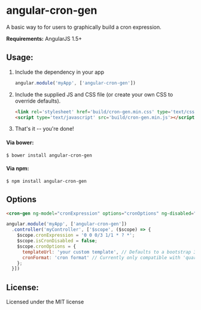 angular-cron-gen
===================

A basic way to for users to graphically build a cron expression.

**Requirements:** AngularJS 1.5+

## Usage:

1. Include the dependency in your app

    ```js
    angular.module('myApp', ['angular-cron-gen'])
    ```

2. Include the supplied JS and CSS file (or create your own CSS to override defaults).

    ```html
    <link rel='stylesheet' href='build/cron-gen.min.css' type='text/css' media='all' />
    <script type='text/javascript' src='build/cron-gen.min.js'></script>
    ```

3. That's it -- you're done!

#### Via bower:
```
$ bower install angular-cron-gen
```
#### Via npm:
```
$ npm install angular-cron-gen
```

## Options

```html
<cron-gen ng-model="cronExpression" options="cronOptions" ng-disabled="isCronDisabled"></cron-gen>
```

```js
angular.module('myApp', ['angular-cron-gen'])
  .controller('myController', ['$scope', ($scope) => {
    $scope.cronExpression = '0 0 0/3 1/1 * ? *';
    $scope.isCronDisabled = false;
    $scope.cronOptions = {
      templateUrl: 'your custom template', // Defaults to a bootstrap 3 template
      cronFormat: 'cron format' // Currently only compatible with 'quartz'
    };
  }])
```

## License:
Licensed under the MIT license
